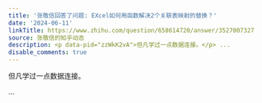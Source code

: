 ```yaml
---
title: '张敬信回答了问题: EXcel如何用函数解决2个关联表映射的替换？'
date: '2024-06-11'
linkTitle: https://www.zhihu.com/question/658614720/answer/3527007327
source: 张敬信的知乎动态
description: <p data-pid="zzWkK2vA">但凡学过一点数据连接。</p> ...
disable_comments: true
---
```

<p data-pid="zzWkK2vA">但凡学过一点数据连接。</p> ...
